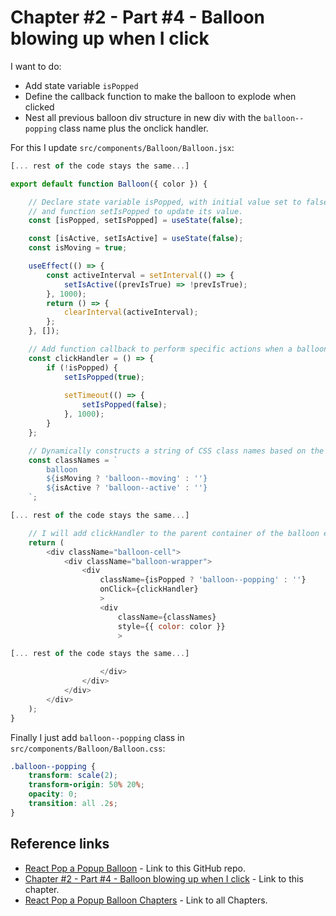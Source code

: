 # Chapter #2 - Part #4 - Balloon blowing up when I click

I want to do:

- Add state variable `isPopped`
- Define the callback function to make the balloon to explode when clicked
- Nest all previous balloon div structure in new div with the `balloon--popping` class name plus the onclick handler.

For this I update `src/components/Balloon/Balloon.jsx`:

```js
[... rest of the code stays the same...]

export default function Balloon({ color }) {

    // Declare state variable isPopped, with initial value set to false, 
    // and function setIsPopped to update its value.
    const [isPopped, setIsPopped] = useState(false); 

    const [isActive, setIsActive] = useState(false);
    const isMoving = true;

    useEffect(() => {
        const activeInterval = setInterval(() => {
            setIsActive((prevIsTrue) => !prevIsTrue);
        }, 1000);
        return () => {
            clearInterval(activeInterval);
        };
    }, []);

    // Add function callback to perform specific actions when a balloon is clicked
    const clickHandler = () => {
        if (!isPopped) {
            setIsPopped(true);
        
            setTimeout(() => {
                setIsPopped(false);
            }, 1000);
        }
    };

    // Dynamically constructs a string of CSS class names based on the values of isMoving and isActive variables.
    const classNames = `
        balloon 
        ${isMoving ? 'balloon--moving' : ''} 
        ${isActive ? 'balloon--active' : ''}
    `;

[... rest of the code stays the same...]

    // I will add clickHandler to the parent container of the balloon element
    return (
        <div className="balloon-cell">
            <div className="balloon-wrapper">
                <div 
                    className={isPopped ? 'balloon--popping' : ''}
                    onClick={clickHandler}
                    >
                    <div 
                        className={classNames}
                        style={{ color: color }} 
                        >

[... rest of the code stays the same...]

                    </div>
                </div>
            </div>
        </div>
    );
}
```

Finally I just add `balloon--popping` class in `src/components/Balloon/Balloon.css`:

```css
.balloon--popping {
    transform: scale(2);
    transform-origin: 50% 20%;
    opacity: 0;
    transition: all .2s;
}
```

## Reference links

- [React Pop a Popup Balloon](https://github.com/qbreis/react-pop-a-popup-balloon/) - Link to this GitHub repo.
- [Chapter #2 - Part #4 - Balloon blowing up when I click](https://github.com/qbreis/react-pop-a-popup-balloon/tree/main-chapter-02-part-4) - Link to this chapter.
- [React Pop a Popup Balloon Chapters](https://github.com/qbreis/react-pop-a-popup-balloon/tree/main/documentation/walkthrough) - Link to all Chapters.